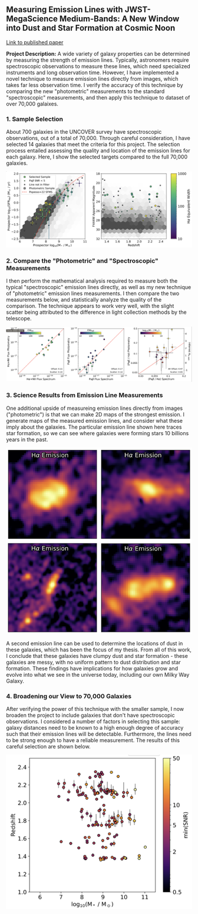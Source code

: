 ## Measuring Emission Lines with JWST-MegaScience Medium-Bands: A New Window into Dust and Star Formation at Cosmic Noon

[Link to published paper](https://arxiv.org/pdf/2505.10632)

**Project Description:** A wide variety of galaxy properties can be determined by measuring the strength of emission lines. Typically, astronomers require spectroscopic observations to measure these lines, which need specialized instruments and long observation time. However, I have implemented a novel technique to measure emission lines directly from images, which takes far less observation time. I verify the accuracy of this technique by comparing the new "photometric" measurements to the standard "spectroscopic" measurements, and then apply this technique to dataset of over 70,000 galaixes. 

### 1. Sample Selection

About 700 galaxies in the UNCOVER survey have spectroscopic observations, out of a total of 70,000. Through careful consideration, I have selected 14 galaxies that meet the criteria for this project. The selection process entailed assessing the quality and location of the emission lines for each galaxy. Here, I show the selected targets compared to the full 70,000 galaxies.

<img src="images/paper3/Sample_Selection.png?raw=true"/>

### 2. Compare the "Photometric" and "Spectroscopic" Measurements

I then perform the mathematical analysis required to measure both the typical "spectroscopic" emission lines directly, as well as my new technique of "photometric" emission lines measurements. I then compare the two measurements below, and statistically analyze the quality of the comparison. The technique appears to work very well, with the slight scatter being attributed to the difference in light collection methods by the telescope. 

<img src="images/paper3/Flux_Compare.png?raw=true"/>


### 3. Science Results from Emission Line Measurements

One additional upside of measureing emission lines directly from images ("photometric") is that we can make 2D maps of the strongest emission. I generate maps of the measured emission lines, and consider what these imply about the galaxies. The particular emission line shown here traces star formation, so we can see where galaxies were forming stars 10 billions years in the past. 

<img src="images/paper3/Ha_Maps.png?raw=true"/>

A second emission line can be used to determine the locations of dust in these galaxies, which has been the focus of my thesis. From all of this work, I conclude that these galaxies have clumpy dust and star formation - these galaxies are messy, with no uniform pattern to dust distribution and star formation. These findings have implications for how galaxies grow and evolve into what we see in the universe today, including our own Milky Way Galaxy.  

### 4. Broadening our View to 70,000 Galaxies

After verifying the power of this technique with the smaller sample, I now broaden the project to include galaxies that don't have spectroscopic observations. I considered a number of factors in selecting this sample: galaxy distances need to be known to a high enough degree of accuracy such that their emission lines will be detectable. Furthermore, the lines need to be strong enough to have a reliable measurement. The results of this careful selection are shown below. 

<img src="images/paper3/Select_Phot_Sample.png?raw=true"/>